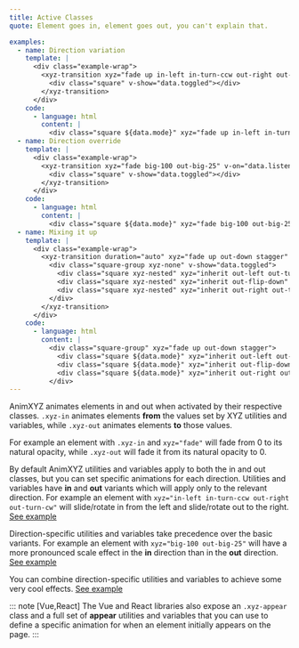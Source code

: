 ```yaml
---
title: Active Classes
quote: Element goes in, element goes out, you can't explain that.

examples:
  - name: Direction variation
    template: |
      <div class="example-wrap">
        <xyz-transition xyz="fade up in-left in-turn-ccw out-right out-turn-cw" v-on="data.listeners">
          <div class="square" v-show="data.toggled"></div>
        </xyz-transition>
      </div>
    code:
      - language: html
        content: |
          <div class="square ${data.mode}" xyz="fade up in-left in-turn-ccw out-right out-turn-cw"></div>
  - name: Direction override
    template: |
      <div class="example-wrap">
        <xyz-transition xyz="fade big-100 out-big-25" v-on="data.listeners">
          <div class="square" v-show="data.toggled"></div>
        </xyz-transition>
      </div>
    code:
      - language: html
        content: |
          <div class="square ${data.mode}" xyz="fade big-100 out-big-25"></div>
  - name: Mixing it up
    template: |
      <div class="example-wrap">
        <xyz-transition duration="auto" xyz="fade up out-down stagger" v-on="data.listeners">
          <div class="square-group xyz-none" v-show="data.toggled">
            <div class="square xyz-nested" xyz="inherit out-left out-turn-ccw" :key="1"></div>
            <div class="square xyz-nested" xyz="inherit out-flip-down" :key="2"></div>
            <div class="square xyz-nested" xyz="inherit out-right out-turn-cw" :key="3"></div>
          </div>
        </xyz-transition>
      </div>
    code:
      - language: html
        content: |
          <div class="square-group" xyz="fade up out-down stagger">
            <div class="square ${data.mode}" xyz="inherit out-left out-turn-ccw"></div>
            <div class="square ${data.mode}" xyz="inherit out-flip-down"></div>
            <div class="square ${data.mode}" xyz="inherit out-right out-turn-cw"></div>
          </div>
---
```


AnimXYZ animates elements in and out when activated by their respective classes. `.xyz-in` animates elements **from** the values set by XYZ utilities and variables, while `.xyz-out` animates elements **to** those values.

For example an element with `.xyz-in` and `xyz="fade"` will fade from 0 to its natural opacity, while `.xyz-out` will fade it from its natural opacity to 0.

By default AnimXYZ utilities and variables apply to both the in and out classes, but you can set specific animations for each direction. Utilities and variables have **in** and **out** variants which will apply only to the relevant direction. For example an element with `xyz="in-left in-turn-ccw out-right out-turn-cw"` will slide/rotate in from the left and slide/rotate out to the right. [See example](<?tab=examples&example=Direction variation#active-classes>)

Direction-specific utilities and variables take precedence over the basic variants. For example an element with `xyz="big-100 out-big-25"` will have a more pronounced scale effect in the **in** direction than in the **out** direction. [See example](<?tab=examples&example=Direction override#active-classes>)

You can combine direction-specific utilities and variables to achieve some very cool effects.
[See example](<?tab=examples&example=Mixing it up#active-classes>)

::: note [Vue,React]
The Vue and React libraries also expose an `.xyz-appear` class and a full set of **appear** utilities and variables that you can use to define a specific animation for when an element initially appears on the page.
:::
